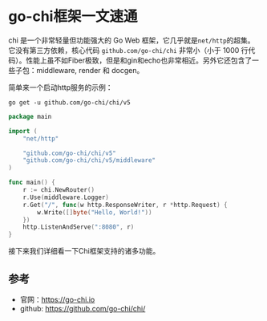 # go-chi框架一文速通
chi 是一个非常轻量但功能强大的 Go Web 框架，它几乎就是`net/http`的超集。它没有第三方依赖，核心代码 `github.com/go-chi/chi` 非常小（小于 1000 行代码）。性能上虽不如Fiber极致，但是和gin和echo也非常相近。另外它还包含了一些子包：middleware, render 和 docgen。


简单来一个启动http服务的示例：
```
go get -u github.com/go-chi/chi/v5
```
```go
package main

import (
	"net/http"

	"github.com/go-chi/chi/v5"
	"github.com/go-chi/chi/v5/middleware"
)

func main() {
	r := chi.NewRouter()
	r.Use(middleware.Logger)
	r.Get("/", func(w http.ResponseWriter, r *http.Request) {
		w.Write([]byte("Hello, World!"))
	})
	http.ListenAndServe(":8080", r)
}

```
接下来我们详细看一下Chi框架支持的诸多功能。



## 参考
- 官网：https://go-chi.io
- github: https://github.com/go-chi/chi/